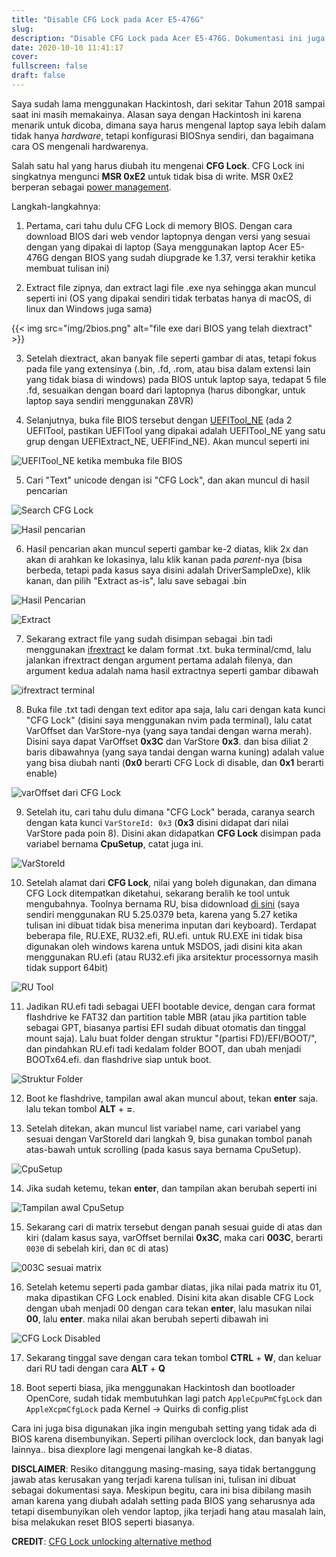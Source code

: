 ```yaml
---
title: "Disable CFG Lock pada Acer E5-476G"
slug:
description: "Disable CFG Lock pada Acer E5-476G. Dokumentasi ini juga bisa digunakan untuk mengubah setting BIOS yang tersembunyi atau disembunyikan oleh vendor laptop."
date: 2020-10-10 11:41:17
cover:
fullscreen: false
draft: false
---
```


Saya sudah lama menggunakan Hackintosh, dari sekitar Tahun 2018 sampai saat ini masih memakainya. Alasan saya dengan Hackintosh ini karena menarik untuk dicoba, dimana saya harus mengenal laptop saya lebih dalam tidak hanya _hardware_, tetapi konfigurasi BIOSnya sendiri, dan bagaimana cara OS mengenali hardwarenya.

Salah satu hal yang harus diubah itu mengenai **CFG Lock**. CFG Lock ini singkatnya mengunci **MSR 0xE2** untuk tidak bisa di write. MSR 0xE2 berperan sebagai [power management](https://pikeralpha.wordpress.com/2013/06/04/haswell-power-management-fix/).

Langkah-langkahnya:

1. Pertama, cari tahu dulu CFG Lock di memory BIOS. Dengan cara download BIOS dari web vendor laptopnya dengan versi yang sesuai dengan yang dipakai di laptop (Saya menggunakan laptop Acer E5-476G dengan BIOS yang sudah diupgrade ke 1.37, versi terakhir ketika membuat tulisan ini)

2. Extract file zipnya, dan extract lagi file .exe nya sehingga akan muncul seperti ini (OS yang dipakai sendiri tidak terbatas hanya di macOS, di linux dan Windows juga sama)

{{< img src="img/2bios.png" alt="file exe dari BIOS yang telah diextract" >}}

3. Setelah diextract, akan banyak file seperti gambar di atas, tetapi fokus pada file yang extensinya (.bin, .fd, .rom, atau bisa dalam extensi lain yang tidak biasa di windows) pada BIOS untuk laptop saya, tedapat 5 file .fd, sesuaikan dengan board dari laptopnya (harus dibongkar, untuk laptop saya sendiri menggunakan Z8VR)

4. Selanjutnya, buka file BIOS tersebut dengan [UEFITool_NE](https://github.com/LongSoft/UEFITool/releases) (ada 2 UEFITool, pastikan UEFITool yang dipakai adalah UEFITool_NE yang satu grup dengan UEFIExtract_NE, UEFIFind_NE). Akan muncul seperti ini

![UEFITool_NE ketika membuka file BIOS](/images/disable-cfg-lock/4uefitoolne.png)

5. Cari "Text" unicode dengan isi "CFG Lock", dan akan muncul di hasil pencarian

![Search CFG Lock](/images/disable-cfg-lock/5searchcfglock.png)

![Hasil pencarian](/images/disable-cfg-lock/6hasilcfglock.png)

6. Hasil pencarian akan muncul seperti gambar ke-2 diatas, klik 2x dan akan di arahkan ke lokasinya, lalu klik kanan pada _parent_-nya (bisa berbeda, tetapi pada kasus saya disini adalah DriverSampleDxe), klik kanan, dan pilih "Extract as-is", lalu save sebagai .bin

![Hasil Pencarian](/images/disable-cfg-lock/7hasilpencarian.png)

![Extract](/images/disable-cfg-lock/8extractasis.png)

7. Sekarang extract file yang sudah disimpan sebagai .bin tadi menggunakan [ifrextract](https://github.com/LongSoft/Universal-IFR-Extractor/releases) ke dalam format .txt. buka terminal/cmd, lalu jalankan ifrextract dengan argument pertama adalah filenya, dan argument kedua adalah nama hasil extractnya seperti gambar dibawah

![ifrextract terminal](/images/disable-cfg-lock/9ifrextract.png)

8. Buka file .txt tadi dengan text editor apa saja, lalu cari dengan kata kunci "CFG Lock" (disini saya menggunakan nvim pada terminal), lalu catat VarOffset dan VarStore-nya (yang saya tandai dengan warna merah). Disini saya dapat VarOffset **0x3C** dan VarStore **0x3**. dan bisa diliat 2 baris dibawahnya (yang saya tandai dengan warna kuning) adalah value yang bisa diubah nanti (**0x0** berarti CFG Lock di disable, dan **0x1** berarti enable)

![varOffset dari CFG Lock](/images/disable-cfg-lock/10varoffset.png)

9. Setelah itu, cari tahu dulu dimana "CFG Lock" berada, caranya search dengan kata kunci `VarStoreId: 0x3` (**0x3** disini didapat dari nilai VarStore pada poin 8). Disini akan didapatkan **CFG Lock** disimpan pada variabel bernama **CpuSetup**, catat juga ini.

![VarStoreId](/images/disable-cfg-lock/10.5varstore.png)

10. Setelah alamat dari **CFG Lock**, nilai yang boleh digunakan, dan dimana CFG Lock ditempatkan diketahui, sekarang beralih ke tool untuk mengubahnya. Toolnya bernama RU, bisa didownload [di sini](https://ruexe.blogspot.com/) (saya sendiri menggunakan RU 5.25.0379 beta, karena yang 5.27 ketika tulisan ini dibuat tidak bisa menerima inputan dari keyboard). Terdapat beberapa file, RU.EXE, RU32.efi, RU.efi. untuk RU.EXE ini tidak bisa digunakan oleh windows karena untuk MSDOS, jadi disini kita akan menggunakan RU.efi (atau RU32.efi jika arsitektur processornya masih tidak support 64bit)

![RU Tool](/images/disable-cfg-lock/11rutool.png)

11. Jadikan RU.efi tadi sebagai UEFI bootable device, dengan cara format flashdrive ke FAT32 dan partition table MBR (atau jika partition table sebagai GPT, biasanya partisi EFI sudah dibuat otomatis dan tinggal mount saja). Lalu buat folder dengan struktur "(partisi FD)/EFI/BOOT/", dan pindahkan RU.efi tadi kedalam folder BOOT, dan ubah menjadi BOOTx64.efi. dan flashdrive siap untuk boot.

![Struktur Folder](/images/disable-cfg-lock/12folderstruktur.png)

12. Boot ke flashdrive, tampilan awal akan muncul about, tekan **enter** saja. lalu tekan tombol **ALT** + **=**.

13. Setelah ditekan, akan muncul list variabel name, cari variabel yang sesuai dengan VarStoreId dari langkah 9, bisa gunakan tombol panah atas-bawah untuk scrolling (pada kasus saya bernama CpuSetup).

![CpuSetup](/images/disable-cfg-lock/13caricpusetup.png)

14. Jika sudah ketemu, tekan **enter**, dan tampilan akan berubah seperti ini

![Tampilan awal CpuSetup](/images/disable-cfg-lock/14awalcpusetup.png)

15. Sekarang cari di matrix tersebut dengan panah sesuai guide di atas dan kiri (dalam kasus saya, varOffset bernilai **0x3C**, maka cari **003C**, berarti `0030` di sebelah kiri, dan `0C` di atas)

![003C sesuai matrix](/images/disable-cfg-lock/15caricfglock.png)

16. Setelah ketemu seperti pada gambar diatas, jika nilai pada matrix itu 01, maka dipastikan CFG Lock enabled. Disini kita akan disable CFG Lock dengan ubah menjadi 00 dengan cara tekan **enter**, lalu masukan nilai **00**, lalu **enter**. maka nilai akan berubah seperti dibawah ini

![CFG Lock Disabled](/images/disable-cfg-lock/16disablecfglock.png)

17. Sekarang tinggal save dengan cara tekan tombol **CTRL** + **W**, dan keluar dari RU tadi dengan cara **ALT** + **Q**

18. Boot seperti biasa, jika menggunakan Hackintosh dan bootloader OpenCore, sudah tidak membutuhkan lagi patch `AppleCpuPmCfgLock` dan `AppleXcpmCfgLock` pada Kernel -> Quirks di config.plist

Cara ini juga bisa digunakan jika ingin mengubah setting yang tidak ada di BIOS karena disembunyikan. Seperti pilihan overclock lock, dan banyak lagi lainnya.. bisa diexplore lagi mengenai langkah ke-8 diatas.

**DISCLAIMER**: Resiko ditanggung masing-masing, saya tidak bertanggung jawab atas kerusakan yang terjadi karena tulisan ini, tulisan ini dibuat sebagai dokumentasi saya.
Meskipun begitu, cara ini bisa dibilang masih aman karena yang diubah adalah setting pada BIOS yang seharusnya ada tetapi disembunyikan oleh vendor laptop, jika terjadi hang atau masalah lain, bisa melakukan reset BIOS seperti biasanya.

**CREDIT**: [CFG Lock unlocking alternative method](https://www.reddit.com/r/hackintosh/comments/hz2rtm/cfg_lockunlocking_alternative_method/)
